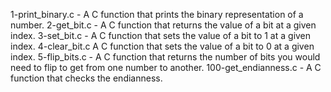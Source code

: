 1-print_binary.c - A C function that prints the binary representation of a number.
2-get_bit.c - A C function that returns the value of a bit at a given index.
3-set_bit.c - A C function that sets the value of a bit to 1 at a given index.
4-clear_bit.c A C function that sets the value of a bit to 0 at a given index.
5-flip_bits.c - A C function that returns the number of bits you would need to flip to get from one number to another.
100-get_endianness.c - A C  function that checks the endianness.

